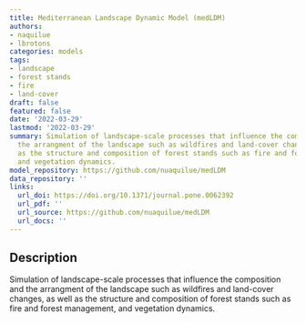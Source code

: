 ```yaml
---
title: Mediterranean Landscape Dynamic Model (medLDM)
authors:
- naquilue
- lbrotons
categories: models
tags:
- landscape
- forest stands
- fire
- land-cover
draft: false
featured: false
date: '2022-03-29'
lastmod: '2022-03-29'
summary: Simulation of landscape-scale processes that influence the composition and
  the arrangment of the landscape such as wildfires and land-cover changes, as well
  as the structure and composition of forest stands such as fire and forest management,
  and vegetation dynamics.
model_repository: https://github.com/nuaquilue/medLDM
data_repository: ''
links:
  url_doi: https://doi.org/10.1371/journal.pone.0062392
  url_pdf: ''
  url_source: https://github.com/nuaquilue/medLDM
  url_docs: ''
---
```


## Description

Simulation of landscape-scale processes that influence the composition and the arrangment of the landscape such as wildfires and land-cover changes, as well as the structure and composition of forest stands such as fire and forest management, and vegetation dynamics.

